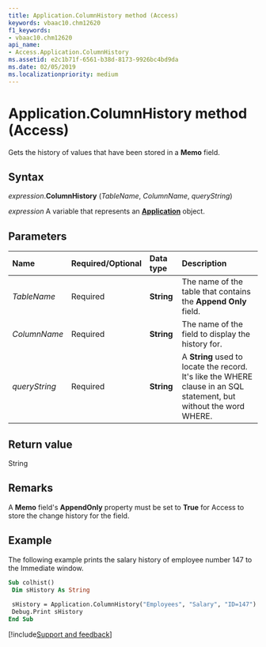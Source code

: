 ```yaml
---
title: Application.ColumnHistory method (Access)
keywords: vbaac10.chm12620
f1_keywords:
- vbaac10.chm12620
api_name:
- Access.Application.ColumnHistory
ms.assetid: e2c1b71f-6561-b38d-8173-9926bc4bd9da
ms.date: 02/05/2019
ms.localizationpriority: medium
---
```



# Application.ColumnHistory method (Access)

Gets the history of values that have been stored in a **Memo** field.


## Syntax

_expression_.**ColumnHistory** (_TableName_, _ColumnName_, _queryString_)

_expression_ A variable that represents an **[Application](Access.Application.md)** object.


## Parameters

|Name|Required/Optional|Data type|Description|
|:-----|:-----|:-----|:-----|
| _TableName_|Required|**String**|The name of the table that contains the **Append Only** field.|
| _ColumnName_|Required|**String**|The name of the field to display the history for.|
| _queryString_|Required|**String**|A **String** used to locate the record. It's like the WHERE clause in an SQL statement, but without the word WHERE.|

## Return value

String


## Remarks

A **Memo** field's **AppendOnly** property must be set to **True** for Access to store the change history for the field.


## Example

The following example prints the salary history of employee number 147 to the Immediate window.


```vb
Sub colhist() 
 Dim sHistory As String 
 
 sHistory = Application.ColumnHistory("Employees", "Salary", "ID=147") 
 Debug.Print sHistory 
End Sub
```




[!include[Support and feedback](~/includes/feedback-boilerplate.md)]